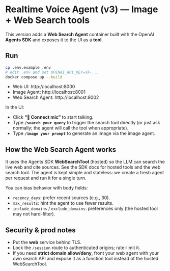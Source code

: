 # Realtime Voice Agent (v3) — Image + Web Search tools

This version adds a **Web Search Agent** container built with the OpenAI **Agents SDK** and exposes it to the UI as a **tool**.

## Run

```bash
cp .env.example .env
# edit .env and set OPENAI_API_KEY=sk-...
docker compose up --build
```

- Web UI: http://localhost:8000
- Image Agent: http://localhost:8001
- Web Search Agent: http://localhost:8002

In the UI:
- Click **“🎤 Connect mic”** to start talking.
- Type **`/search your query`** to trigger the search tool directly (or just ask normally; the agent will call the tool when appropriate).
- Type **`/image your prompt`** to generate an image via the image agent.

## How the Web Search Agent works

It uses the Agents SDK **WebSearchTool** (hosted) so the LLM can search the live web and cite sources. See the SDK docs for hosted tools and the web search tool. The agent is kept simple and stateless: we create a fresh agent per request and run it for a single turn.

You can bias behavior with body fields:
- `recency_days`: prefer recent sources (e.g., 30).
- `max_results`: hint the agent to use fewer results.
- `include_domains` / `exclude_domains`: preferences only (the hosted tool may not hard-filter).

## Security & prod notes

- Put the **web** service behind TLS.
- Lock the `/session` route to authenticated origins; rate-limit it.
- If you need **strict domain allow/deny**, front your web agent with your own search API and expose it as a function tool instead of the hosted WebSearchTool.
